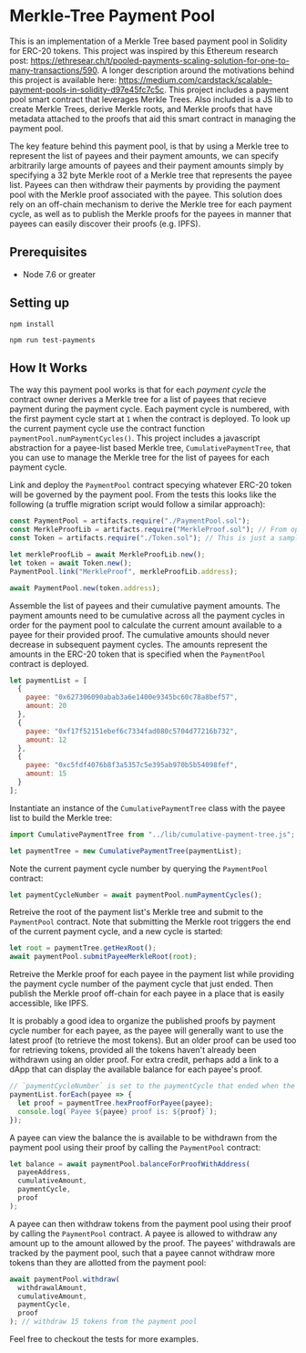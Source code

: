 # Merkle-Tree Payment Pool

This is an implementation of a Merkle Tree based payment pool in Solidity for ERC-20 tokens. This project was inspired by this Ethereum research post: https://ethresear.ch/t/pooled-payments-scaling-solution-for-one-to-many-transactions/590. A longer description around the motivations behind this project is available here: https://medium.com/cardstack/scalable-payment-pools-in-solidity-d97e45fc7c5c. This project includes a payment pool smart contract that leverages Merkle Trees. Also included is a JS lib to create Merkle Trees, derive Merkle roots, and Merkle proofs that have metadata attached to the proofs that aid this smart contract in managing the payment pool.

The key feature behind this payment pool, is that by using a Merkle tree to represent the list of payees and their payment amounts, we can specify arbitrarily large amounts of payees and their payment amounts simply by specifying a 32 byte Merkle root of a Merkle tree that represents the payee list. Payees can then withdraw their payments by providing the payment pool with the Merkle proof associated with the payee. This solution does rely on an off-chain mechanism to derive the Merkle tree for each payment cycle, as well as to publish the Merkle proofs for the payees in manner that payees can easily discover their proofs (e.g. IPFS).

## Prerequisites

- Node 7.6 or greater

## Setting up

```
npm install
```

```
npm run test-payments
```

## How It Works

The way this payment pool works is that for each _payment cycle_ the contract owner derives a Merkle tree for a list of payees that recieve payment during the payment cycle. Each payment cycle is numbered, with the first payment cycle start at `1` when the contract is deployed. To look up the current payment cycle use the contract function `paymentPool.numPaymentCycles()`. This project includes a javascript abstraction for a payee-list based Merkle tree, `CumulativePaymentTree`, that you can use to manage the Merkle tree for the list of payees for each payment cycle.

Link and deploy the `PaymentPool` contract specying whatever ERC-20 token will be governed by the payment pool. From the tests this looks like the following (a truffle migration script would follow a similar approach):

```js
const PaymentPool = artifacts.require("./PaymentPool.sol");
const MerkleProofLib = artifacts.require("MerkleProof.sol"); // From open zeppelin
const Token = artifacts.require("./Token.sol"); // This is just a sample ERC-20 token

let merkleProofLib = await MerkleProofLib.new();
let token = await Token.new();
PaymentPool.link("MerkleProof", merkleProofLib.address);

await PaymentPool.new(token.address);
```

Assemble the list of payees and their cumulative payment amounts. The payment amounts need to be cumulative across all the payment cycles in order for the payment pool to calculate the current amount available to a payee for their provided proof. The cumulative amounts should never decrease in subsequent payment cycles. The amounts represent the amounts in the ERC-20 token that is specified when the `PaymentPool` contract is deployed.

```js
let paymentList = [
  {
    payee: "0x627306090abab3a6e1400e9345bc60c78a8bef57",
    amount: 20
  },
  {
    payee: "0xf17f52151ebef6c7334fad080c5704d77216b732",
    amount: 12
  },
  {
    payee: "0xc5fdf4076b8f3a5357c5e395ab970b5b54098fef",
    amount: 15
  }
];
```

Instantiate an instance of the `CumulativePaymentTree` class with the payee list to build the Merkle tree:

```js
import CumulativePaymentTree from "../lib/cumulative-payment-tree.js";

let paymentTree = new CumulativePaymentTree(paymentList);
```

Note the current payment cycle number by querying the `PaymentPool` contract:

```js
let paymentCycleNumber = await paymentPool.numPaymentCycles();
```

Retreive the root of the payment list's Merkle tree and submit to the `PaymentPool` contract. Note that submitting the Merkle root triggers the end of the current payment cycle, and a new cycle is started:

```js
let root = paymentTree.getHexRoot();
await paymentPool.submitPayeeMerkleRoot(root);
```

Retreive the Merkle proof for each payee in the payment list while providing the payment cycle number of the payment cycle that just ended. Then publish the Merkle proof off-chain for each payee in a place that is easily accessible, like IPFS.

It is probably a good idea to organize the published proofs by payment cycle number for each payee, as the payee will generally want to use the latest proof (to retrieve the most tokens). But an older proof can be used too for retrieving tokens, provided all the tokens haven't already been withdrawn using an older proof. For extra credit, perhaps add a link to a dApp that can display the available balance for each payee's proof.

```js
// `paymentCycleNumber` is set to the paymentCycle that ended when the root was submitted
paymentList.forEach(payee => {
  let proof = paymentTree.hexProofForPayee(payee);
  console.log(`Payee ${payee} proof is: ${proof}`);
});
```

A payee can view the balance the is available to be withdrawn from the payment pool using their proof by calling the `PaymentPool` contract:

```js
let balance = await paymentPool.balanceForProofWithAddress(
  payeeAddress,
  cumulativeAmount,
  paymentCycle,
  proof
);
```

A payee can then withdraw tokens from the payment pool using their proof by calling the `PaymentPool` contract. A payee is allowed to withdraw any amount up to the amount allowed by the proof. The payees' withdrawals are tracked by the payment pool, such that a payee cannot withdraw more tokens than they are allotted from the payment pool:

```js
await paymentPool.withdraw(
  withdrawalAmount,
  cumulativeAmount,
  paymentCycle,
  proof
); // withdraw 15 tokens from the payment pool
```

Feel free to checkout the tests for more examples.
